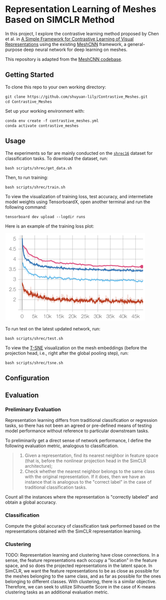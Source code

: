 # Representation Learning of Meshes Based on SIMCLR Method

In this project, I explore the contrastive learning method proposed by Chen et al. in [A Simple Framework for Contrastive Learning of Visual Representations](https://arxiv.org/abs/2002.05709) using the existing [MeshCNN](https://arxiv.org/abs/1809.05910) framework, a general-purpose deep neural network for deep learning on meshes.

This repository is adapted from the [MeshCNN codebase](https://github.com/ranahanocka/MeshCNN). 


## Getting Started

To clone this repo to your own working directory:
```
git clone https://github.com/shuyuan-lily/Contrastive_Meshes.git
cd Contrastive_Meshes
```
Set up your working environment with:
```
conda env create -f contrastive_meshes.yml
conda activate contrastive_meshes
```

## Usage

The experiments so far are mainly conducted on the [`shrec16`](http://shapenet.cs.stanford.edu/shrec16/) dataset for classification tasks. To download the dataset, run:
```
bash scripts/shrec/get_data.sh
```
Then, to run training:
```
bash scripts/shrec/train.sh
```

To view the visualization of training loss, test accuracy, and intermetiate model weights using TensorboardX, open another terminal and run the following command:

```
tensorboard dev upload --logdir runs
```
Here is an example of the training loss plot:

<img src="/docs/imgs/training_loss.png" width="450px"/> 

To run test on the latest updated network, run: 
```
bash scripts/shrec/test.sh
```

To view the [T-SNE](https://en.wikipedia.org/wiki/T-distributed_stochastic_neighbor_embedding) visualization on the mesh embeddings (before the projection head, i.e., right after the global pooling step), run:

```
bash scripts/shrec/tsne.sh
```
## Configuration


## Evaluation

### Preliminary Evaluation

Representation learning differs from traditional classification or regression tasks, so there has not been an agreed or pre-defined means of testing model performance without reference to particular downstream tasks.

To preliminarily get a direct sense of network performance, I define the following evaluation metric, analogous to classification. 

> 1. Given a representation, find its nearest neighbor in feature space (that is, before the nonlinear projection head in the SimCLR architecture);
> 2. Check whether the nearest neighbor belongs to the same class with the original representation. If it does, then we have an instance that is analogous to the "correct label" in the case of traditional classification tasks.

Count all the instances where the representation is "correctly labeled" and obtain a global accuracy.


### Classification

Compute the global accuracy of classification task performed based on the representations obtained with the SimCLR representation learning. 

### Clustering

TODO: Representation learning and clustering have close connections. In a sense, the feature representations each occupy a "location" in the feature space, and so does the projected representations in the latent space. In SimCLR, we want the feature representations to be as close as possible for the meshes belonging to the same class, and as far as possible for the ones belonging to different classes. With clustering, there is a similar objective. Therefore, we can seek to utilize Silhouette Score in the case of K-means clustering tasks as an additional evaluation metric. 
